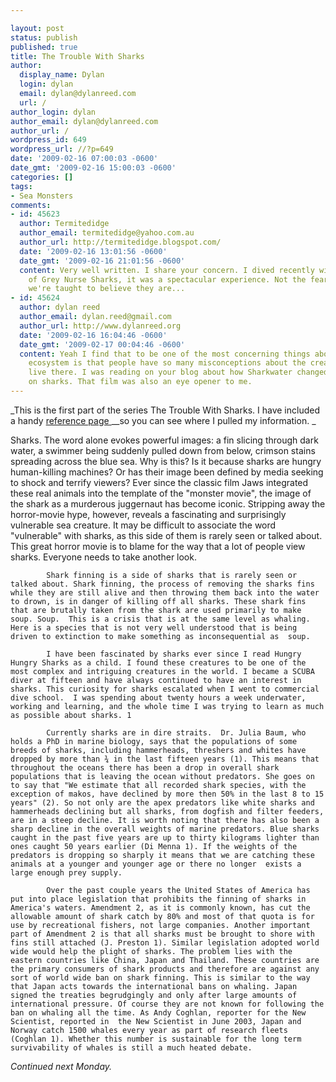 ```yaml
---

layout: post
status: publish
published: true
title: The Trouble With Sharks
author:
  display_name: Dylan
  login: dylan
  email: dylan@dylanreed.com
  url: /
author_login: dylan
author_email: dylan@dylanreed.com
author_url: /
wordpress_id: 649
wordpress_url: //?p=649
date: '2009-02-16 07:00:03 -0600'
date_gmt: '2009-02-16 15:00:03 -0600'
categories: []
tags:
- Sea Monsters
comments:
- id: 45623
  author: Termitedidge
  author_email: termitedidge@yahoo.com.au
  author_url: http://termitedidge.blogspot.com/
  date: '2009-02-16 13:01:56 -0600'
  date_gmt: '2009-02-16 21:01:56 -0600'
  content: Very well written. I share your concern. I dived recently with a school
    of Grey Nurse Sharks, it was a spectacular experience. Not the fearsome beasts
    we're taught to believe they are...
- id: 45624
  author: dylan reed
  author_email: dylan.reed@gmail.com
  author_url: http://www.dylanreed.org
  date: '2009-02-16 16:04:46 -0600'
  date_gmt: '2009-02-17 00:04:46 -0600'
  content: Yeah I find that to be one of the most concerning things about the underwater
    ecosystem is that people have so many misconceptions about the creatures that
    live there. I was reading on your blog about how Sharkwater changed your views
    on sharks. That film was also an eye opener to me.
---
```


_This is the first part of the series The Trouble With Sharks. I have included a handy [reference page ][1]__so you can see where I pulled my information. _

   [1]: //shark-references/

Sharks. The word alone evokes powerful images: a fin slicing through dark water, a swimmer being suddenly pulled down from below, crimson stains spreading across the blue sea. Why is this? Is it because sharks are hungry human-killing machines? Or has their image been defined by media seeking to shock and terrify viewers? Ever since the classic film Jaws integrated these real animals into the template of the "monster movie", the image of the shark as a  murderous juggernaut has become iconic. Stripping away the horror-movie hype, however, reveals a fascinating and surprisingly vulnerable sea creature. It may be difficult to associate the word "vulnerable" with sharks, as this side of them is rarely seen or talked about. This great horror movie is to blame for the way that a lot of people view sharks. Everyone needs to take another look. 

            Shark finning is a side of sharks that is rarely seen or talked about. Shark finning, the process of removing the sharks fins while they are still alive and then throwing them back into the water to drown, is in danger of killing off all sharks. These shark fins that are brutally taken from the shark are used primarily to make soup. Soup.  This is a crisis that is at the same level as whaling. Here is a species that is not very well understood that is being driven to extinction to make something as inconsequential as  soup. 

            I have been fascinated by sharks ever since I read Hungry Hungry Sharks as a child. I found these creatures to be one of the most complex and intriguing creatures in the world. I became a SCUBA diver at fifteen and have always continued to have an interest in sharks. This curiosity for sharks escalated when I went to commercial dive school.  I was spending about twenty hours a week underwater, working and learning, and the whole time I was trying to learn as much as possible about sharks. 1

            Currently sharks are in dire straits.  Dr. Julia Baum, who holds a PhD in marine biology, says that the populations of some breeds of sharks, including hammerheads, threshers and whites have dropped by more than ¾ in the last fifteen years (1). This means that throughout the oceans there has been a drop in overall shark populations that is leaving the ocean without predators. She goes on to say that "We estimate that all recorded shark species, with the exception of makos, have declined by more then 50% in the last 8 to 15 years" (2). So not only are the apex predators like white sharks and hammerheads declining but all sharks, from dogfish and filter feeders, are in a steep decline. It is worth noting that there has also been a sharp decline in the overall weights of marine predators. Blue sharks caught in the past five years are up to thirty kilograms lighter than ones caught 50 years earlier (Di Menna 1). If the weights of the predators is dropping so sharply it means that we are catching these animals at a younger and younger age or there no longer  exists a large enough prey supply. 

            Over the past couple years the United States of America has put into place legislation that prohibits the finning of sharks in America's waters. Amendment 2, as it is commonly known, has cut the allowable amount of shark catch by 80% and most of that quota is for use by recreational fishers, not large companies. Another important part of Amendment 2 is that all sharks must be brought to shore with fins still attached (J. Preston 1). Similar legislation adopted world wide would help the plight of sharks. The problem lies with the eastern countries like China, Japan and Thailand. These countries are the primary consumers of shark products and therefore are against any sort of world wide ban on shark finning. This is similar to the way that Japan acts towards the international bans on whaling. Japan signed the treaties begrudgingly and only after large amounts of international pressure. Of course they are not known for following the ban on whaling all the time. As Andy Coghlan, reporter for the New Scientist, reported in  the New Scientist in June 2003, Japan and Norway catch 1500 whales every year as part of research fleets (Coghlan 1). Whether this number is sustainable for the long term survivability of whales is still a much heated debate.  

_Continued next Monday._
